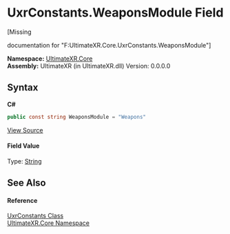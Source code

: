 # UxrConstants.WeaponsModule Field
 

\[Missing <summary> documentation for "F:UltimateXR.Core.UxrConstants.WeaponsModule"\]

**Namespace:**&nbsp;<a href="N_UltimateXR_Core">UltimateXR.Core</a><br />**Assembly:**&nbsp;UltimateXR (in UltimateXR.dll) Version: 0.0.0.0

## Syntax

**C#**<br />
``` C#
public const string WeaponsModule = "Weapons"
```

<a href="UltimateXR/Scripts/Core/UxrConstants.cs" rel="noopener noreferrer" title="View the source code">View Source</a><br />

#### Field Value
Type: <a href="https://docs.microsoft.com/dotnet/api/system.string" target="_blank" rel="noopener noreferrer">String</a>

## See Also


#### Reference
<a href="T_UltimateXR_Core_UxrConstants">UxrConstants Class</a><br /><a href="N_UltimateXR_Core">UltimateXR.Core Namespace</a><br />